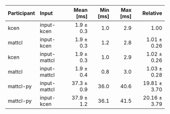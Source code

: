 | Participant | Input | Mean [ms] | Min [ms] | Max [ms] | Relative |
|:---|:---|---:|---:|---:|---:|
| kcen | input-kcen | 1.9 ± 0.3 | 1.0 | 2.9 | 1.00 |
| mattcl | input-kcen | 1.9 ± 0.3 | 1.2 | 2.8 | 1.01 ± 0.26 |
| kcen | input-mattcl | 1.9 ± 0.3 | 1.0 | 2.9 | 1.02 ± 0.26 |
| mattcl | input-mattcl | 1.9 ± 0.4 | 0.8 | 3.0 | 1.03 ± 0.28 |
| mattcl-py | input-mattcl | 37.3 ± 0.9 | 36.0 | 40.6 | 19.81 ± 3.70 |
| mattcl-py | input-kcen | 37.9 ± 1.2 | 36.1 | 41.5 | 20.16 ± 3.79 |

